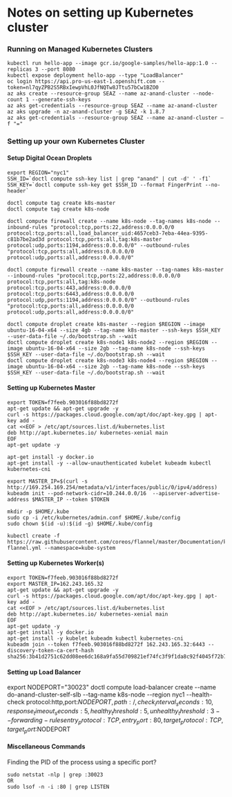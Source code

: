 # Notes on setting up Kubernetes cluster

### Running on Managed Kubernetes Clusters 

```
kubectl run hello-app --image gcr.io/google-samples/hello-app:1.0 --replicas 3 --port 8080
kubectl expose deployment hello-app --type "LoadBalancer"
oc login https://api.pro-us-east-1.openshift.com --token=nl7qyZPB2S5RBxIewpVhL0JfNQTw8JTtu57bCw1BZO0
az aks create --resource-group SEAZ --name az-anand-cluster --node-count 1 --generate-ssh-keys
az aks get-credentials --resource-group SEAZ --name az-anand-cluster
az aks upgrade -n az-anand-cluster -g SEAZ -k 1.8.7
az aks get-credentials --resource-group SEAZ --name az-anand-cluster — f "="
```

### Setting up your own Kubernetes Cluster 

#### Setup Digital Ocean Droplets

```
export REGION="nyc1"
SSH_ID=`doctl compute ssh-key list | grep "anand" | cut -d' ' -f1`
SSH_KEY=`doctl compute ssh-key get $SSH_ID --format FingerPrint --no-header`

doctl compute tag create k8s-master
doctl compute tag create k8s-node

doctl compute firewall create --name k8s-node --tag-names k8s-node --inbound-rules "protocol:tcp,ports:22,address:0.0.0.0/0 protocol:tcp,ports:all,load_balancer_uid:4657ceb3-7eba-44ea-9395-c81b7be2ad3d protocol:tcp,ports:all,tag:k8s-master protocol:udp,ports:1194,address:0.0.0.0/0" --outbound-rules "protocol:tcp,ports:all,address:0.0.0.0/0 protocol:udp,ports:all,address:0.0.0.0/0"

doctl compute firewall create --name k8s-master --tag-names k8s-master --inbound-rules "protocol:tcp,ports:22,address:0.0.0.0/0 protocol:tcp,ports:all,tag:k8s-node protocol:tcp,ports:443,address:0.0.0.0/0 protocol:tcp,ports:6443,address:0.0.0.0/0 protocol:udp,ports:1194,address:0.0.0.0/0" --outbound-rules "protocol:tcp,ports:all,address:0.0.0.0/0 protocol:udp,ports:all,address:0.0.0.0/0"

doctl compute droplet create k8s-master --region $REGION --image ubuntu-16-04-x64 --size 4gb --tag-name k8s-master --ssh-keys $SSH_KEY --user-data-file ~/.do/bootstrap.sh --wait
doctl compute droplet create k8s-node1 k8s-node2 --region $REGION --image ubuntu-16-04-x64 --size 2gb --tag-name k8s-node --ssh-keys $SSH_KEY --user-data-file ~/.do/bootstrap.sh --wait
doctl compute droplet create k8s-node3 k8s-node4 --region $REGION --image ubuntu-16-04-x64 --size 2gb --tag-name k8s-node --ssh-keys $SSH_KEY --user-data-file ~/.do/bootstrap.sh --wait
```

#### Setting up Kubernetes Master

```
export TOKEN=f7feeb.903016f88bd8272f
apt-get update && apt-get upgrade -y
curl -s https://packages.cloud.google.com/apt/doc/apt-key.gpg | apt-key add -
cat <<EOF > /etc/apt/sources.list.d/kubernetes.list
deb http://apt.kubernetes.io/ kubernetes-xenial main
EOF
apt-get update -y

apt-get install -y docker.io
apt-get install -y --allow-unauthenticated kubelet kubeadm kubectl kubernetes-cni

export MASTER_IP=$(curl -s http://169.254.169.254/metadata/v1/interfaces/public/0/ipv4/address)
kubeadm init --pod-network-cidr=10.244.0.0/16  --apiserver-advertise-address $MASTER_IP --token $TOKEN

mkdir -p $HOME/.kube
sudo cp -i /etc/kubernetes/admin.conf $HOME/.kube/config
sudo chown $(id -u):$(id -g) $HOME/.kube/config

kubectl create -f https://raw.githubusercontent.com/coreos/flannel/master/Documentation/kube-flannel.yml --namespace=kube-system
```

#### Setting up Kubernetes Worker(s)

```
export TOKEN=f7feeb.903016f88bd8272f
export MASTER_IP=162.243.165.32
apt-get update && apt-get upgrade -y
curl -s https://packages.cloud.google.com/apt/doc/apt-key.gpg | apt-key add -
cat <<EOF > /etc/apt/sources.list.d/kubernetes.list
deb http://apt.kubernetes.io/ kubernetes-xenial main
EOF
apt-get update -y
apt-get install -y docker.io
apt-get install -y kubelet kubeadm kubectl kubernetes-cni
kubeadm join --token f7feeb.903016f88bd8272f 162.243.165.32:6443 --discovery-token-ca-cert-hash sha256:3b41d2751c62dd08ee6dc168a9fa55d709821ef74fc3f9f1da8c92f4045f72b7
```

#### Setting up Load Balancer
export NODEPORT="30023"
doctl compute load-balancer create --name do-anand-cluster-self-slb --tag-name k8s-node --region nyc1 --health-check protocol:http,port:$NODEPORT,path:/,check_interval_seconds:10,response_timeout_seconds:5,healthy_threshold:5,unhealthy_threshold:3 --forwarding-rules entry_protocol:TCP,entry_port:80,target_protocol:TCP,target_port:$NODEPORT


#### Miscellaneous Commands

Finding the PID of the process using a specific port?
```
sudo netstat -nlp | grep :30023
OR
sudo lsof -n -i :80 | grep LISTEN
```



